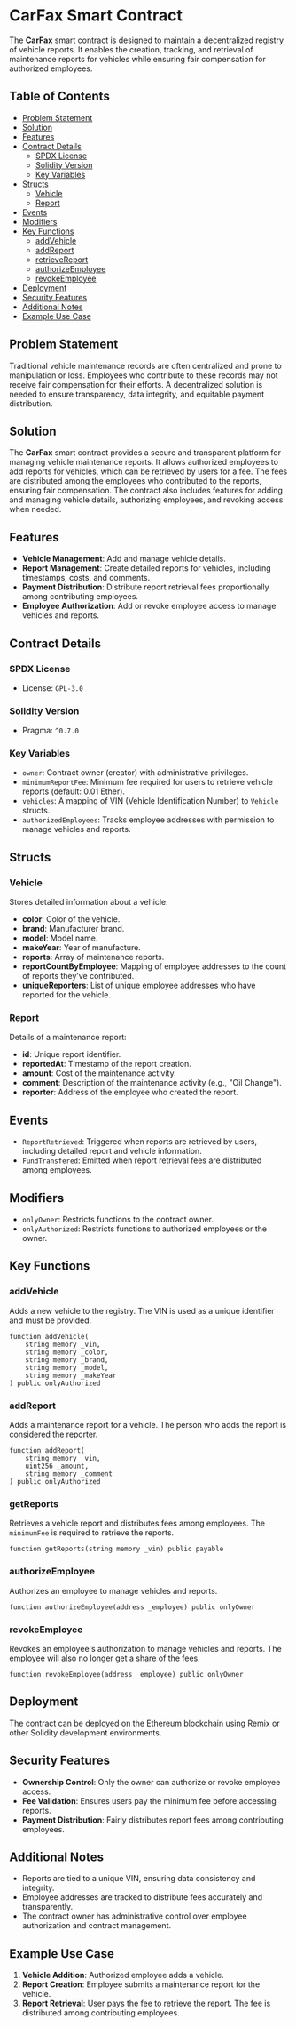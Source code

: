 # CarFax Smart Contract

The **CarFax** smart contract is designed to maintain a decentralized registry of vehicle reports. It enables the creation, tracking, and retrieval of maintenance reports for vehicles while ensuring fair compensation for authorized employees.

## Table of Contents

- [Problem Statement](#problem-statement)
- [Solution](#solution)
- [Features](#features)
- [Contract Details](#contract-details)
  - [SPDX License](#spdx-license)
  - [Solidity Version](#solidity-version)
  - [Key Variables](#key-variables)
- [Structs](#structs)
  - [Vehicle](#vehicle)
  - [Report](#report)
- [Events](#events)
- [Modifiers](#modifiers)
- [Key Functions](#key-functions)
  - [addVehicle](#addvehicle)
  - [addReport](#addreport)
  - [retrieveReport](#retrievereport)
  - [authorizeEmployee](#authorizeemployee)
  - [revokeEmployee](#revokeemployee)
- [Deployment](#deployment)
- [Security Features](#security-features)
- [Additional Notes](#additional-notes)
- [Example Use Case](#example-use-case)

## Problem Statement

Traditional vehicle maintenance records are often centralized and prone to manipulation or loss. Employees who contribute to these records may not receive fair compensation for their efforts. A decentralized solution is needed to ensure transparency, data integrity, and equitable payment distribution.

## Solution

The **CarFax** smart contract provides a secure and transparent platform for managing vehicle maintenance reports. It allows authorized employees to add reports for vehicles, which can be retrieved by users for a fee. The fees are distributed among the employees who contributed to the reports, ensuring fair compensation. The contract also includes features for adding and managing vehicle details, authorizing employees, and revoking access when needed.

## Features

- **Vehicle Management**: Add and manage vehicle details.
- **Report Management**: Create detailed reports for vehicles, including timestamps, costs, and comments.
- **Payment Distribution**: Distribute report retrieval fees proportionally among contributing employees.
- **Employee Authorization**: Add or revoke employee access to manage vehicles and reports.

## Contract Details

### SPDX License

- License: `GPL-3.0`

### Solidity Version

- Pragma: `^0.7.0`

### Key Variables

- `owner`: Contract owner (creator) with administrative privileges.
- `minimumReportFee`: Minimum fee required for users to retrieve vehicle reports (default: 0.01 Ether).
- `vehicles`: A mapping of VIN (Vehicle Identification Number) to `Vehicle` structs.
- `authorizedEmployees`: Tracks employee addresses with permission to manage vehicles and reports.

## Structs

### Vehicle

Stores detailed information about a vehicle:

- **color**: Color of the vehicle.
- **brand**: Manufacturer brand.
- **model**: Model name.
- **makeYear**: Year of manufacture.
- **reports**: Array of maintenance reports.
- **reportCountByEmployee**: Mapping of employee addresses to the count of reports they’ve contributed.
- **uniqueReporters**: List of unique employee addresses who have reported for the vehicle.

### Report

Details of a maintenance report:

- **id**: Unique report identifier.
- **reportedAt**: Timestamp of the report creation.
- **amount**: Cost of the maintenance activity.
- **comment**: Description of the maintenance activity (e.g., "Oil Change").
- **reporter**: Address of the employee who created the report.

## Events

- `ReportRetrieved`: Triggered when reports are retrieved by users, including detailed report and vehicle information.
- `FundTransfered`: Emitted when report retrieval fees are distributed among employees.

## Modifiers

- `onlyOwner`: Restricts functions to the contract owner.
- `onlyAuthorized`: Restricts functions to authorized employees or the owner.

## Key Functions

### addVehicle

Adds a new vehicle to the registry. The VIN is used as a unique identifier and must be provided.

```solidity
function addVehicle(
    string memory _vin,
    string memory _color,
    string memory _brand,
    string memory _model,
    string memory _makeYear
) public onlyAuthorized
```

### addReport

Adds a maintenance report for a vehicle. The person who adds the report is considered the reporter.

```solidity
function addReport(
    string memory _vin,
    uint256 _amount,
    string memory _comment
) public onlyAuthorized
```

### getReports

Retrieves a vehicle report and distributes fees among employees. The `minimumFee` is required to retrieve the reports.

```solidity
function getReports(string memory _vin) public payable
```

### authorizeEmployee

Authorizes an employee to manage vehicles and reports.

```solidity
function authorizeEmployee(address _employee) public onlyOwner
```

### revokeEmployee

Revokes an employee's authorization to manage vehicles and reports. The employee will also no longer get a share of the fees.

```solidity
function revokeEmployee(address _employee) public onlyOwner
```

## Deployment

The contract can be deployed on the Ethereum blockchain using Remix or other Solidity development environments.

## Security Features

- **Ownership Control**: Only the owner can authorize or revoke employee access.
- **Fee Validation**: Ensures users pay the minimum fee before accessing reports.
- **Payment Distribution**: Fairly distributes report fees among contributing employees.

## Additional Notes

- Reports are tied to a unique VIN, ensuring data consistency and integrity.
- Employee addresses are tracked to distribute fees accurately and transparently.
- The contract owner has administrative control over employee authorization and contract management.

## Example Use Case

1. **Vehicle Addition**: Authorized employee adds a vehicle.
2. **Report Creation**: Employee submits a maintenance report for the vehicle.
3. **Report Retrieval**: User pays the fee to retrieve the report. The fee is distributed among contributing employees.
